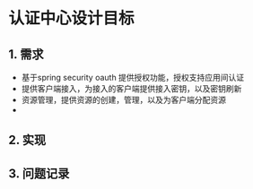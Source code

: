 # 认证中心设计目标

## 1. 需求
- 基于spring security oauth 提供授权功能，授权支持应用间认证
- 提供客户端接入，为接入的客户端提供接入密钥，以及密钥刷新
- 资源管理，提供资源的创建，管理，以及为客户端分配资源
- 

## 2. 实现

## 3. 问题记录